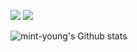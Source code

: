 <a herf = "https://mint-young.github.io/" target="_blank"><img src="https://img.shields.io/badge/Blog-c5dbe6?style=flat&logo=GitHub&logoColor=white"/></a>
<a herf = "https://www.linkedin.com/in/ha-young-park-aa91651aa/" target="_blank"><img src = "https://img.shields.io/badge/LinkedIn-0077b5?style=flat&logo=LinkedIn&logoColor=white"/></a>  

![mint-young's Github stats](https://github-readme-stats.vercel.app/api?username=mint-young&show_icons=true)

<!--
**mint-young/mint-young** is a ✨ _special_ ✨ repository because its `README.md` (this file) appears on your GitHub profile.

Here are some ideas to get you started:

- 🔭 I’m currently working on ...
- 🌱 I’m currently learning ...
- 👯 I’m looking to collaborate on ...
- 🤔 I’m looking for help with ...
- 💬 Ask me about ...
- 📫 How to reach me: ...
- 😄 Pronouns: ...
- ⚡ Fun fact: ...
-->
